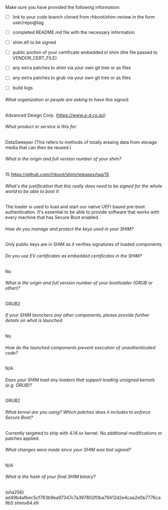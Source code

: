 Make sure you have provided the following information:

 - [ ] link to your code branch cloned from rhboot/shim-review in the form user/repo@tag
 - [ ] completed README.md file with the necessary information
 - [ ] shim.efi to be signed
 - [ ] public portion of your certificate embedded in shim (the file passed to VENDOR_CERT_FILE)
 - [ ] any extra patches to shim via your own git tree or as files
 - [ ] any extra patches to grub via your own git tree or as files
 - [ ] build logs


###### What organization or people are asking to have this signed:
Advanced Design Corp. (https://www.a-d.co.jp/)


###### What product or service is this for:
DataSweeper (This refers to methods of totally erasing data from storage media that can then be reused.)


###### What is the origin and full version number of your shim?
15
https://github.com/rhboot/shim/releases/tag/15


###### What's the justification that this really does need to be signed for the whole world to be able to boot it:
The loader is used to load and start our native UEFI based pre-boot authentication.
It's essential to be able to provide software that works with every machine that has Secure Boot enabled.


###### How do you manage and protect the keys used in your SHIM?
Only public keys are in SHIM as it verifies signatures of loaded components.


###### Do you use EV certificates as embedded certificates in the SHIM?
No


###### What is the origin and full version number of your bootloader (GRUB or other)?
GRUB2 


###### If your SHIM launchers any other components, please provide further details on what is launched
No

###### How do the launched components prevent execution of unauthenticated code?
N/A

###### Does your SHIM load any loaders that support loading unsigned kernels (e.g. GRUB)?
GRUB2

###### What kernel are you using? Which patches does it includes to enforce Secure Boot?
Currently targeted to ship with 4.14.xx kernel.
No additional modifications or patches applied.

###### What changes were made since your SHIM was last signed?
N/A

###### What is the hash of your final SHIM binary?
(sha256) ad49b4afbec5cf763b9ea97347c7a397802f0ba79412d2e4caa2e0b7776ca9b5  shimx64.efi
